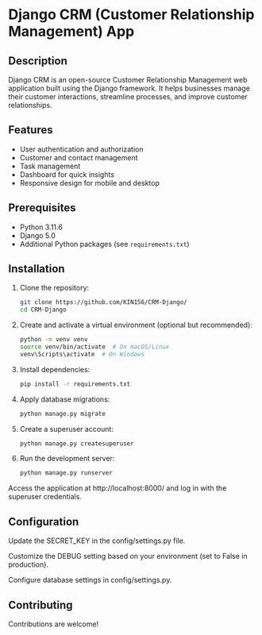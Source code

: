 # Django CRM (Customer Relationship Management) App

## Description

Django CRM is an open-source Customer Relationship Management web application built using the Django framework. It helps businesses manage their customer interactions, streamline processes, and improve customer relationships.

## Features

- User authentication and authorization
- Customer and contact management
- Task management
- Dashboard for quick insights
- Responsive design for mobile and desktop

## Prerequisites

- Python 3.11.6
- Django 5.0
- Additional Python packages (see `requirements.txt`)

## Installation

1. Clone the repository:

   ```bash
   git clone https://github.com/KIN156/CRM-Django/
   cd CRM-Django
2. Create and activate a virtual environment (optional but recommended):
   ```bash
   python -m venv venv
   source venv/bin/activate  # On macOS/Linux
   venv\Scripts\activate  # On Windows

3. Install dependencies:
   ```bash
   pip install -r requirements.txt

5. Apply database migrations:
   ```bash
   python manage.py migrate

7. Create a superuser account:
   ```bash
   python manage.py createsuperuser

9. Run the development server:
    ```bash
   python manage.py runserver


Access the application at http://localhost:8000/ and log in with the superuser credentials.

## Configuration
Update the SECRET_KEY in the config/settings.py file.

Customize the DEBUG setting based on your environment (set to False in production).

Configure database settings in config/settings.py.

## Contributing

Contributions are welcome!
